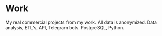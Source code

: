 # Work
My real commercial projects from my work. All data is anonymized.
Data analysis, ETL's, API, Telegram bots. 
PostgreSQL, Python.
